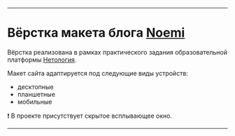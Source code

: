 ____

# **Вёрстка макета блога [Noemi]**
[Noemi]:  http://127.0.0.1:5500/Diplom%20Noemi%20GNCH.html 

Вёрстка реализована в рамках практического задания образовательной платформы [Нетология](https://netology.ru/).

Макет сайта адаптируется под следующие виды устройств:

+ десктопные 
+ планшетные 
+ мобильные 

 :heavy_exclamation_mark: В проекте присутствует скрытое всплывающее окно.
____
